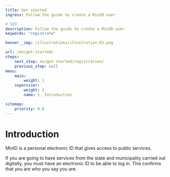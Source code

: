 ```yaml
---
title: Get started
ingress: Follow the guide to create a MinID user

# SEO
description: Follow the guide to create a MinID user
keywords: "registrate" 

banner__img: /illustrations/illustration-03.png

url: /en/get-started/
steps:
    next_step: en/get-started/registration/
    previous_step: null
menu:
    main:
        weight: 1
    supervisor:
        weight: 1
        name: 1. Introduction

sitemap:
    priority: 0.8
---
```


# Introduction
MinID is a personal electronic ID that gives access to public services.   

If you are going to have services from the state and municipality carried out digitally, you must have an electronic ID to be able to log in. This confirms that you are who you say you are. 